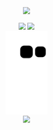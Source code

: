 <div align="center">
<img src="https://skills.thijs.gg/icons?i=html,css,js,sass,react,vue,vite,supabase,figma" />
</div>

<br>

<div align="center">
  <img src="https://github-readme-stats.vercel.app/api?username=ddastardly91&show_icons=true&theme=dracula" height="200px" />
  <img src="https://github-readme-stats.vercel.app/api/top-langs/?username=ddastardly91&theme=dracula" height="200px" />
</div>

<div align="center">
  <img src="https://github.com/ddastardly91/ddastardly91/blob/output/github-contribution-grid-snake.svg" />
</div>

<div align="center">
  <img src="https://komarev.com/ghpvc/?username=ddastardly91&color=blueviolet" />
</div>
